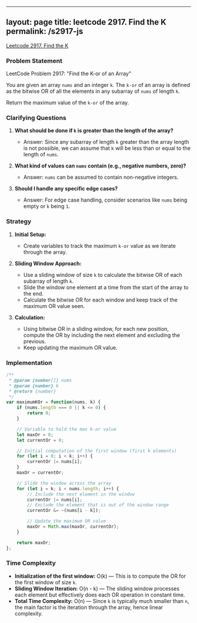 
---
layout: page
title: leetcode 2917. Find the K
permalink: /s2917-js
---
[Leetcode 2917. Find the K](https://algoadvance.github.io/algoadvance/l2917)
### Problem Statement
LeetCode Problem 2917: "Find the K-or of an Array"

You are given an array `nums` and an integer `k`. The `k-or` of an array is defined as the bitwise OR of all the elements in any subarray of `nums` of length `k`.

Return the maximum value of the `k-or` of the array.

### Clarifying Questions
1. **What should be done if `k` is greater than the length of the array?** 
   - Answer: Since any subarray of length `k` greater than the array length is not possible, we can assume that `k` will be less than or equal to the length of `nums`.

2. **What kind of values can `nums` contain (e.g., negative numbers, zero)?**
   - Answer: `nums` can be assumed to contain non-negative integers.

3. **Should I handle any specific edge cases?**
   - Answer: For edge case handling, consider scenarios like `nums` being empty or `k` being `1`.

### Strategy
1. **Initial Setup:**
   - Create variables to track the maximum `k-or` value as we iterate through the array.
   
2. **Sliding Window Approach:**
   - Use a sliding window of size `k` to calculate the bitwise OR of each subarray of length `k`.
   - Slide the window one element at a time from the start of the array to the end.
   - Calculate the bitwise OR for each window and keep track of the maximum OR value seen.

3. **Calculation:**
   - Using bitwise OR in a sliding window, for each new position, compute the OR by including the next element and excluding the previous.
   - Keep updating the maximum OR value.

### Implementation

```javascript
/**
 * @param {number[]} nums
 * @param {number} k
 * @return {number}
 */
var maximumKOr = function(nums, k) {
    if (nums.length === 0 || k <= 0) {
        return 0;
    }

    // Variable to hold the max k-or value
    let maxOr = 0;
    let currentOr = 0;

    // Initial computation of the first window (first k elements)
    for (let i = 0; i < k; i++) {
        currentOr |= nums[i];
    }
    maxOr = currentOr;

    // Slide the window across the array
    for (let i = k; i < nums.length; i++) {
        // Include the next element in the window
        currentOr |= nums[i];
        // Exclude the element that is out of the window range
        currentOr &= ~(nums[i - k]);

        // Update the maximum OR value
        maxOr = Math.max(maxOr, currentOr);
    }

    return maxOr;
};
```

### Time Complexity
- **Initialization of the first window:** O(k) — This is to compute the OR for the first window of size `k`.
- **Sliding Window Iteration:** O(n - k) — The sliding window processes each element but effectively does each OR operation in constant time.
- **Total Time Complexity:** O(n) — Since `k` is typically much smaller than `n`, the main factor is the iteration through the array, hence linear complexity.
